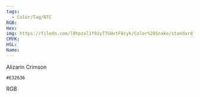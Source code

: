 ```yaml
---
tags:
  - Color/Tag/NTC
RGB:
Hex:
img: https://filedn.com/l0hpzxl1f01yT7GHxtF8cyk/Color%20Snake/standard_csv_to_svg//E32636.svg
CMYK:
HSL:
Name:
---
```

Alizarin Crimson
```palette
#E32636
```
RGB

